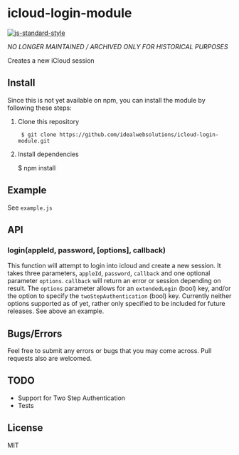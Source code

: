 # icloud-login-module
[![js-standard-style](https://img.shields.io/badge/code%20style-standard-brightgreen.svg)](http://standardjs.com/)

_NO LONGER MAINTAINED / ARCHIVED ONLY FOR HISTORICAL PURPOSES_

Creates a new iCloud session

## Install
Since this is not yet available on npm, you can install the module by following
these steps:

1. Clone this repository

		$ git clone https://github.com/idealwebsolutions/icloud-login-module.git

2. Install dependencies

    $ npm install

## Example

See `example.js`

## API
### login(appleId, password, [options], callback)
This function will attempt to login into icloud and create a new
session. It takes three parameters, `appleId`, `password`, `callback` and one
optional parameter `options`. `callback` will
return an error or session depending on result. The `options` parameter allows for an `extendedLogin`
(bool) key, and/or the option to specify the `twoStepAuthentication` (bool) key.
Currently neither options supported as of yet,
rather only specified to be included for future releases. See above an example.

## Bugs/Errors
Feel free to submit any errors or bugs that you may come across. Pull requests also are welcomed.

## TODO
- Support for Two Step Authentication
- Tests

## License
MIT
